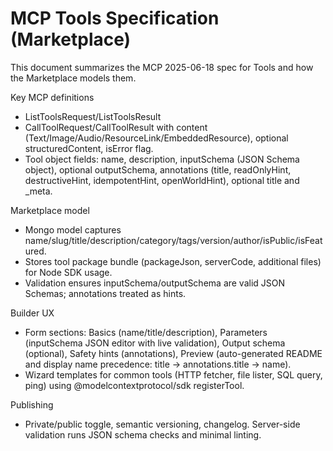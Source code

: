 # MCP Tools Specification (Marketplace)

This document summarizes the MCP 2025-06-18 spec for Tools and how the Marketplace models them.

Key MCP definitions

- ListToolsRequest/ListToolsResult
- CallToolRequest/CallToolResult with content (Text/Image/Audio/ResourceLink/EmbeddedResource), optional structuredContent, isError flag.
- Tool object fields: name, description, inputSchema (JSON Schema object), optional outputSchema, annotations (title, readOnlyHint, destructiveHint, idempotentHint, openWorldHint), optional title and \_meta.

Marketplace model

- Mongo model captures name/slug/title/description/category/tags/version/author/isPublic/isFeatured.
- Stores tool package bundle (packageJson, serverCode, additional files) for Node SDK usage.
- Validation ensures inputSchema/outputSchema are valid JSON Schemas; annotations treated as hints.

Builder UX

- Form sections: Basics (name/title/description), Parameters (inputSchema JSON editor with live validation), Output schema (optional), Safety hints (annotations), Preview (auto-generated README and display name precedence: title → annotations.title → name).
- Wizard templates for common tools (HTTP fetcher, file lister, SQL query, ping) using @modelcontextprotocol/sdk registerTool.

Publishing

- Private/public toggle, semantic versioning, changelog. Server-side validation runs JSON schema checks and minimal linting.
